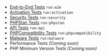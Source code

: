 - [End-to-End Tests](test-types/e2e.md) <code class="cli-command-example">run:e2e</code>
- [Activation Tests](test-types/activation.md) <code class="cli-command-example">run:activation</code>
- [Security Tests](test-types/security.md) <code class="cli-command-example">run:security</code>
- [PHPStan Tests](test-types/phpstan.md) <code class="cli-command-example">run:phpstan</code>
- [API Tests](test-types/api.md) <code class="cli-command-example">run:api</code>
- [PHPCompatibility Tests](test-types/phpcompatibility.md) <code class="cli-command-example">run:phpcompatibility</code>
- [Malware Tests](test-types/malware.md) <code class="cli-command-example">run:malware</code>
- Performance Tests _(Coming soon)_
- PHP Minimum Version Tests _(Coming soon)_
